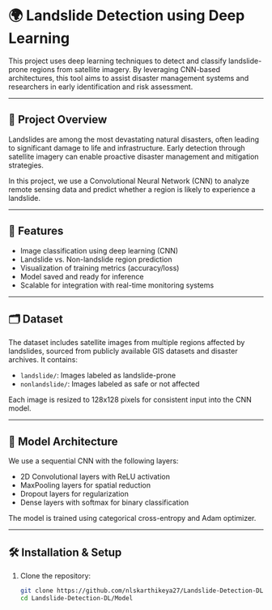 # 🌍 Landslide Detection using Deep Learning

This project uses deep learning techniques to detect and classify landslide-prone regions from satellite imagery. By leveraging CNN-based architectures, this tool aims to assist disaster management systems and researchers in early identification and risk assessment.

---

## 🚀 Project Overview

Landslides are among the most devastating natural disasters, often leading to significant damage to life and infrastructure. Early detection through satellite imagery can enable proactive disaster management and mitigation strategies.

In this project, we use a Convolutional Neural Network (CNN) to analyze remote sensing data and predict whether a region is likely to experience a landslide.

---

## 📌 Features

- Image classification using deep learning (CNN)
- Landslide vs. Non-landslide region prediction
- Visualization of training metrics (accuracy/loss)
- Model saved and ready for inference
- Scalable for integration with real-time monitoring systems

---

## 🗂️ Dataset

The dataset includes satellite images from multiple regions affected by landslides, sourced from publicly available GIS datasets and disaster archives. It contains:

- `landslide/`: Images labeled as landslide-prone
- `nonlandslide/`: Images labeled as safe or not affected

Each image is resized to 128x128 pixels for consistent input into the CNN model.

---

## 🧠 Model Architecture

We use a sequential CNN with the following layers:

- 2D Convolutional layers with ReLU activation
- MaxPooling layers for spatial reduction
- Dropout layers for regularization
- Dense layers with softmax for binary classification

The model is trained using categorical cross-entropy and Adam optimizer.

---

## 🛠️ Installation & Setup

1. Clone the repository:
   ```bash
   git clone https://github.com/nlskarthikeya27/Landslide-Detection-DL.git
   cd Landslide-Detection-DL/Model
